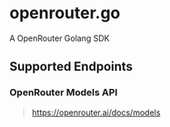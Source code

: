# openrouter.go

A OpenRouter Golang SDK

## Supported Endpoints

### OpenRouter Models API

> https://openrouter.ai/docs/models
